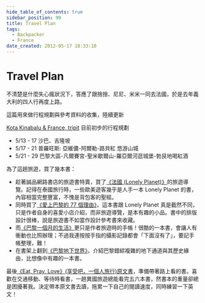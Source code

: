 ```yaml
---
hide_table_of_contents: true
sidebar_position: 99
title: Travel Plan
tags:
  - Backpacker
  - France
date_created: 2012-05-17 18:33:10
---
```


Travel Plan
============

不清楚是什麼失心瘋狀況下，答應了跟捨捨、尼尼、米米一同去法國，於是去年義大利的四人行再度上路。

這篇用來做行程規劃與參考資料的收集，陸續更新

[Kota Kinabalu & France, tripit](http://www.tripit.com/trip/public/id/30037548AE5C) 目前初步的行程規劃
-   5/13 - 17 沙巴、吉隆坡
-   5/17 - 21 普羅旺斯: 亞維儂-阿爾勒-路貝紅 悠游山城
-   5/21 - 29 巴黎大區-凡爾賽宮-聖米歇爾山-羅亞爾河逛城堡-勃艮地喝紅酒

為了這趟旅遊，買了幾本書：
-   趁著誠品網路書店的旅遊書特賣，買了[《法國 (Lonely Planet)》](http://goo.gl/ONdgn)的旅遊導覽。記得在泰國旅行時，一些歐美遊客幾乎是人手一本 Lonely Planet 的書，內容相當完整豐富，不愧是背包客的聖經。
-   同時買了[《愛上巴黎的 77 個理由》](http://goo.gl/WGkIA)，這本書跟 Lonely Planet 真是截然不同，只是作者自身的喜愛小店介紹，而非旅遊導覽，是本有趣的小品。書中的排版設計很棒，說是旅遊書不如當作設計參考書來收藏。
-   而[《巴黎一個月的生活》](http://goo.gl/Dxo2l)更只是作者旅遊時的手帳！很酷的一本書，會讓人有衝動也比照辦理；不過我連按按手指的攝影記錄都會「下面沒有了」，要記手帳整理，難！
-   在書架上翻到[《巴黎地下世界》](http://goo.gl/PJR0w)，介紹巴黎錯綜複雜的地下通道與其歷史緣由，比想像中有趣的一本書。

最後[《Eat, Pray, Love》(享受吧，一個人旅行)原文書](http://goo.gl/2F6ny)，準備帶著路上看的書。喜歡在交通移動、等待時看書，一趟異國旅遊總能看完五六本書，然書本的重量卻總是困擾著我。決定帶本原文書去讀，拖累一下自己的閱讀速度，同時練習一下英文！

<!--
愛上巴黎的 77 個理由 所介紹的店家
<iframe width="640" height="480" frameborder="0" scrolling="no" marginheight="0" marginwidth="0" src="http://maps.google.com/maps/ms?ie=UTF8&amp;hl=zh-TW&amp;msa=0&amp;msid=210866901369867932195.0004a0498b9240d380505&amp;ll=48.866324,2.32996&amp;spn=0.013551,0.027466&amp;z=15&amp;output=embed"></iframe>
<small>在較大的地圖上查看<a href="http://maps.google.com/maps/ms?ie=UTF8&amp;hl=zh-TW&amp;msa=0&amp;msid=210866901369867932195.0004a0498b9240d380505&amp;ll=48.866324,2.32996&amp;spn=0.013551,0.027466&amp;z=15&amp;source=embed" style="color:#0000FF;text-align:left">loving paris</a></small>
-->
